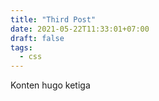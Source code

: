 ```yaml
---
title: "Third Post"
date: 2021-05-22T11:33:01+07:00
draft: false
tags:
  - css
---
```


Konten hugo ketiga
